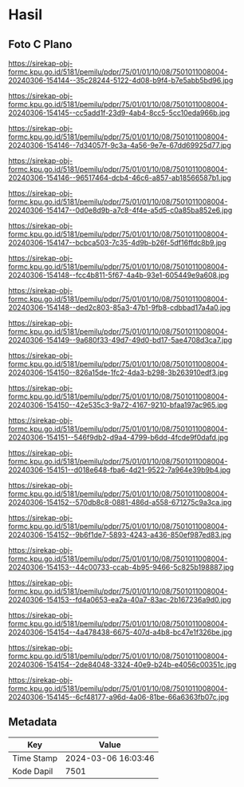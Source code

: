 # Hasil

## Foto C Plano

https://sirekap-obj-formc.kpu.go.id/5181/pemilu/pdpr/75/01/01/10/08/7501011008004-20240306-154144--35c28244-5122-4d08-b9f4-b7e5abb5bd96.jpg

https://sirekap-obj-formc.kpu.go.id/5181/pemilu/pdpr/75/01/01/10/08/7501011008004-20240306-154145--cc5add1f-23d9-4ab4-8cc5-5cc10eda966b.jpg

https://sirekap-obj-formc.kpu.go.id/5181/pemilu/pdpr/75/01/01/10/08/7501011008004-20240306-154146--7d34057f-9c3a-4a56-9e7e-67dd69925d77.jpg

https://sirekap-obj-formc.kpu.go.id/5181/pemilu/pdpr/75/01/01/10/08/7501011008004-20240306-154146--96517464-dcb4-46c6-a857-ab18566587b1.jpg

https://sirekap-obj-formc.kpu.go.id/5181/pemilu/pdpr/75/01/01/10/08/7501011008004-20240306-154147--0d0e8d9b-a7c8-4f4e-a5d5-c0a85ba852e6.jpg

https://sirekap-obj-formc.kpu.go.id/5181/pemilu/pdpr/75/01/01/10/08/7501011008004-20240306-154147--bcbca503-7c35-4d9b-b26f-5df16ffdc8b9.jpg

https://sirekap-obj-formc.kpu.go.id/5181/pemilu/pdpr/75/01/01/10/08/7501011008004-20240306-154148--fcc4b811-5f67-4a4b-93e1-605449e9a608.jpg

https://sirekap-obj-formc.kpu.go.id/5181/pemilu/pdpr/75/01/01/10/08/7501011008004-20240306-154148--ded2c803-85a3-47b1-9fb8-cdbbad17a4a0.jpg

https://sirekap-obj-formc.kpu.go.id/5181/pemilu/pdpr/75/01/01/10/08/7501011008004-20240306-154149--9a680f33-49d7-49d0-bd17-5ae4708d3ca7.jpg

https://sirekap-obj-formc.kpu.go.id/5181/pemilu/pdpr/75/01/01/10/08/7501011008004-20240306-154150--826a15de-1fc2-4da3-b298-3b263910edf3.jpg

https://sirekap-obj-formc.kpu.go.id/5181/pemilu/pdpr/75/01/01/10/08/7501011008004-20240306-154150--42e535c3-9a72-4167-9210-bfaa197ac965.jpg

https://sirekap-obj-formc.kpu.go.id/5181/pemilu/pdpr/75/01/01/10/08/7501011008004-20240306-154151--546f9db2-d9a4-4799-b6dd-4fcde9f0dafd.jpg

https://sirekap-obj-formc.kpu.go.id/5181/pemilu/pdpr/75/01/01/10/08/7501011008004-20240306-154151--d018e648-fba6-4d21-9522-7a964e39b9b4.jpg

https://sirekap-obj-formc.kpu.go.id/5181/pemilu/pdpr/75/01/01/10/08/7501011008004-20240306-154152--570db8c8-0881-486d-a558-671275c9a3ca.jpg

https://sirekap-obj-formc.kpu.go.id/5181/pemilu/pdpr/75/01/01/10/08/7501011008004-20240306-154152--9b6f1de7-5893-4243-a436-850ef987ed83.jpg

https://sirekap-obj-formc.kpu.go.id/5181/pemilu/pdpr/75/01/01/10/08/7501011008004-20240306-154153--44c00733-ccab-4b95-9466-5c825b198887.jpg

https://sirekap-obj-formc.kpu.go.id/5181/pemilu/pdpr/75/01/01/10/08/7501011008004-20240306-154153--fd4a0653-ea2a-40a7-83ac-2b167236a9d0.jpg

https://sirekap-obj-formc.kpu.go.id/5181/pemilu/pdpr/75/01/01/10/08/7501011008004-20240306-154154--4a478438-6675-407d-a4b8-bc47e1f326be.jpg

https://sirekap-obj-formc.kpu.go.id/5181/pemilu/pdpr/75/01/01/10/08/7501011008004-20240306-154154--2de84048-3324-40e9-b24b-e4056c00351c.jpg

https://sirekap-obj-formc.kpu.go.id/5181/pemilu/pdpr/75/01/01/10/08/7501011008004-20240306-154145--6cf48177-a96d-4a06-81be-66a6363fb07c.jpg


## Metadata

| Key        | Value               |
| ---------- | ------------------- |
| Time Stamp | 2024-03-06 16:03:46 |
| Kode Dapil | 7501                |



